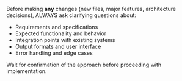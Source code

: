 Before making **any** changes (new files, major features, architecture decisions), ALWAYS ask clarifying questions about:
- Requirements and specifications
- Expected functionality and behavior  
- Integration points with existing systems
- Output formats and user interface
- Error handling and edge cases

Wait for confirmation of the approach before proceeding with implementation.